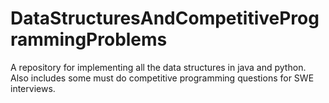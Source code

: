 # DataStructuresAndCompetitiveProgrammingProblems


A repository for implementing all the data structures in java and python.
Also includes some must do competitive programming questions for SWE interviews.
